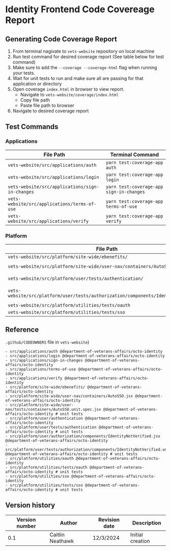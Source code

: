 # Identity Frontend Code Covereage Report

## Generating Code Coverage Report
1. From terminal nagivate to ```vets-website``` repository on local machine
2. Run test command for desired coverage report (See table below for test command)
3. Make sure to add the ```--coverage --coverage-html``` flag when running your tests.
4. Wait for unit tests to run and make sure all are passing for that application or directory
5. Open coverage ```index.html``` in browser to view report.
   - Navigate to ```vets-website/coverage/index.html```
   - Copy file path
   - Paste file path to browser
6. Navigate to desired coverage report

## Test Commands
### Applications
| File Path | Terminal Command |
|---|---|
| ```vets-website/src/applications/auth``` | ```yarn test:coverage-app auth``` |
| ```vets-website/src/applications/login``` | ```yarn test:coverage-app login```|
| ```vets-website/src/applications/sign-in-changes``` | ```yarn test:coverage-app sign-in-changes``` |
| ```vets-website/src/applications/terms-of-use``` | ```yarn test:coverage-app terms-of-use``` |
| ```vets-website/src/applications/verify``` | ```yarn test:coverage-app verify``` |

### Platform
| File Path | Terminal Command |
|---|---|
| ```vets-website/src/platform/site-wide/ebenefits/``` | ```yarn test:unit src/platform/site-wide/ebenefits/tests --coverage --coverage-html``` |
| ```vets-website/src/platform/site-wide/user-nav/containers/AutoSSO``` | ```yarn test:unit src/platform/site-wide/user-nav/tests/containers/AutoSSO.unit.spec.jsx --coverage --coverage-html``` |
| ```vets-website/src/platform/user/tests/authentication/``` | ```yarn test:unit src/platform/user/tests/authentication/**/*.unit.spec.js --coverage --coverage-html```|
| ```vets-website/src/platform/user/tests/authorization/components/IdentityNotVerified``` | ```yarn test:unit src/platform/user/tests/authorization/components/IdentityNotVerified.unit.spec.jsx --coverage --coverage-html``` |
| ```vets-website/src/platform/utilities/tests/oauth``` | ```yarn test:unit src/platform/utilities/oauth --coverage --coverage-html``` |
| ```vets-website/src/platform/utilities/tests/sso``` | ```yarn test:unit src/platform/utilities/sso --coverage --coverage-html``` |

## Reference 
`.github/CODEOWNERS` file in `vets-website`)
```
- src/applications/auth @department-of-veterans-affairs/octo-identity
- src/applications/login @department-of-veterans-affairs/octo-identity
- src/applications/sign-in-changes @department-of-veterans-affairs/octo-identity
- src/applications/terms-of-use @department-of-veterans-affairs/octo-identity
- src/applications/verify @department-of-veterans-affairs/octo-identity
- src/platform/site-wide/ebenefits/ @department-of-veterans-affairs/octo-identity
- src/platform/site-wide/user-nav/containers/AutoSSO.jsx @department-of-veterans-affairs/octo-identity
- src/platform/site-wide/user-nav/tests/containers/AutoSSO.unit.spec.jsx @department-of-veterans-affairs/octo-identity # unit tests
- src/platform/user/authentication @department-of-veterans-affairs/octo-identity
- src/platform/user/tests/authentication @department-of-veterans-affairs/octo-identity # unit tests
- src/platform/user/authorization/components/IdentityNotVerified.jsx @department-of-veterans-affairs/octo-identity
- src/platform/user/tests/authorization/components/IdentityNotVerified.unit.spec.jsx @department-of-veterans-affairs/octo-identity # unit tests
- src/platform/utilities/oauth @department-of-veterans-affairs/octo-identity
- src/platform/utilities/tests/oauth @department-of-veterans-affairs/octo-identity # unit tests
- src/platform/utilities/sso @department-of-veterans-affairs/octo-identity
- src/platform/utilities/tests/sso @department-of-veterans-affairs/octo-identity # unit tests
```

## Version history
| Version number | Author | Revision date | Description |
| --- | --- | --- | --- |
| 0.1 | Caitlin Neathawk | 12/3/2024 | Initial creation |
